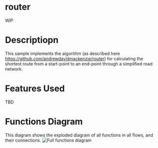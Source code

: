 router
==

WIP

Descriptiopn
===
This sample implements the algorithm (as described here https://github.com/andrewdavidmackenzie/router) for
calculating the shortest route from a start-point to an end-point through a simplified road 
network.

Features Used
===
TBD

Functions Diagram
===
This diagram shows the exploded diagram of all functions in all flows, and their connections.
![Full functions diagram](functions.dot.png)